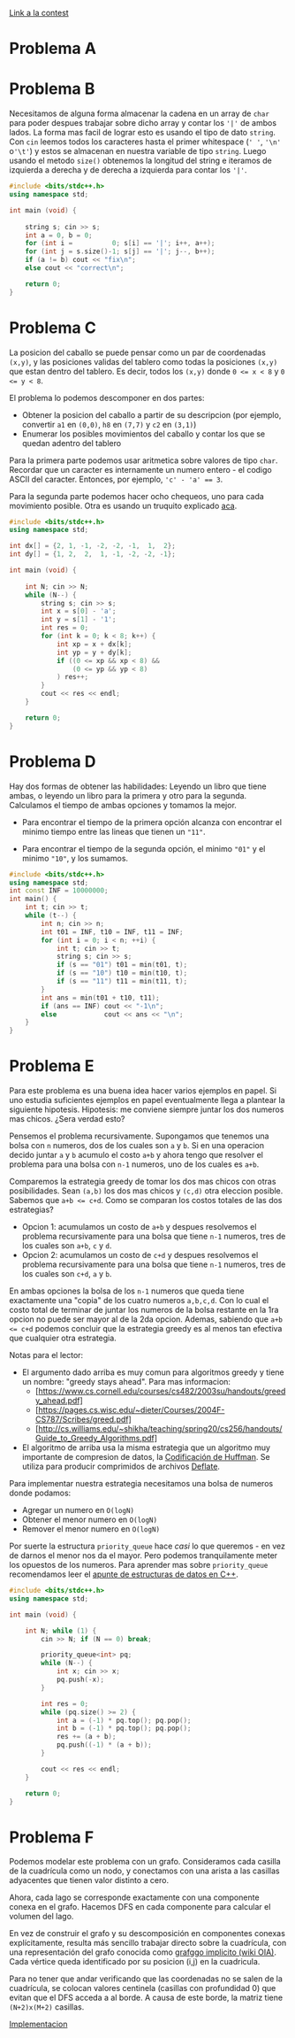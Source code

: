 [Link a la contest](https://vjudge.net/contest/564676)

# Problema A

# Problema B

Necesitamos de alguna forma almacenar la cadena en un array de `char` para poder despues trabajar sobre dicho array y contar los `'|'` de ambos lados.
La forma mas facil de lograr esto es usando el tipo de dato `string`. Con `cin` leemos todos los caracteres hasta el primer whitespace (`' '`, `'\n'` o`'\t'`)
y estos se almacenan en nuestra variable de tipo `string`. Luego usando el metodo `size()` obtenemos la longitud del string e iteramos de izquierda a derecha y
de derecha a izquierda para contar los `'|'`.

```c++
#include <bits/stdc++.h>
using namespace std;

int main (void) {
    
    string s; cin >> s;
    int a = 0, b = 0;
    for (int i =          0; s[i] == '|'; i++, a++);
    for (int j = s.size()-1; s[j] == '|'; j--, b++);
    if (a != b) cout << "fix\n";
    else cout << "correct\n";

    return 0;
}
```

# Problema C

La posicion del caballo se puede pensar como un par de coordenadas `(x,y)`, y las posiciones validas del tablero como todas la posiciones `(x,y)` que estan dentro
del tablero. Es decir, todos los `(x,y)` donde `0 <= x < 8` y `0 <= y < 8`.

El problema lo podemos descomponer en dos partes:
+ Obtener la posicion del caballo a partir de su descripcion (por ejemplo, convertir `a1` en `(0,0)`, `h8` en `(7,7)` y `c2` en `(3,1)`)
+ Enumerar los posibles movimientos del caballo y contar los que se quedan adentro del tablero

Para la primera parte podemos usar aritmetica sobre valores de tipo `char`. Recordar que un caracter es internamente un numero entero - el codigo ASCII del caracter.
Entonces, por ejemplo, `'c' - 'a' == 3`.

Para la segunda parte podemos hacer ocho chequeos, uno para cada movimiento posible. Otra es usando un truquito explicado [aca](https://wiki.oia.unsam.edu.ar/algoritmos-oia/grafos/bfs/distintas-movidas-en-tablero).

```c++
#include <bits/stdc++.h>
using namespace std;

int dx[] = {2, 1, -1, -2, -2, -1,  1,  2};
int dy[] = {1, 2,  2,  1, -1, -2, -2, -1};

int main (void) {
    
    int N; cin >> N;
    while (N--) {
        string s; cin >> s;
        int x = s[0] - 'a';
        int y = s[1] - '1';
        int res = 0;
        for (int k = 0; k < 8; k++) {
            int xp = x + dx[k];
            int yp = y + dy[k];
            if ((0 <= xp && xp < 8) &&
                (0 <= yp && yp < 8)
            ) res++;
        }
        cout << res << endl;
    }

    return 0;
}
```

# Problema D

Hay dos formas de obtener las habilidades: Leyendo un libro que tiene ambas, o leyendo un libro para la primera y otro para la segunda. Calculamos el tiempo de ambas opciones y tomamos la mejor.

- Para encontrar el tiempo de la primera opción alcanza con encontrar el minimo tiempo entre las lineas que tienen un `"11"`.

- Para encontrar el tiempo de la segunda opción, el minimo `"01"` y el minimo `"10"`, y los sumamos.

```c++
#include <bits/stdc++.h>
using namespace std;
int const INF = 10000000;
int main() {
	int t; cin >> t;
	while (t--) {
		int n; cin >> n;
		int t01 = INF, t10 = INF, t11 = INF;
		for (int i = 0; i < n; ++i) {
			int t; cin >> t;
			string s; cin >> s;
			if (s == "01") t01 = min(t01, t);
			if (s == "10") t10 = min(t10, t);
			if (s == "11") t11 = min(t11, t);
		}
		int ans = min(t01 + t10, t11);
		if (ans == INF) cout << "-1\n";
		else            cout << ans << "\n";
	}
}
```

# Problema E

Para este problema es una buena idea hacer varios ejemplos en papel. Si uno estudia suficientes ejemplos en papel eventualmente llega a plantear la siguiente hipotesis.
Hipotesis: me conviene siempre juntar los dos numeros mas chicos.
¿Sera verdad esto?

Pensemos el problema recursivamente. Supongamos que tenemos una bolsa con `n` numeros, dos de los cuales son `a` y `b`.
Si en una operacion decido juntar `a` y `b` acumulo el costo `a+b` y ahora tengo que resolver el problema para una bolsa con `n-1` numeros, uno de los cuales es `a+b`.

Comparemos la estrategia greedy de tomar los dos mas chicos con otras posibilidades. Sean `(a,b)` los dos mas chicos y `(c,d)` otra eleccion posible.
Sabemos que `a+b <= c+d`. Como se comparan los costos totales de las dos estrategias?
+ Opcion 1: acumulamos un costo de `a+b` y despues resolvemos el problema recursivamente para una bolsa que tiene `n-1` numeros, tres de los cuales son `a+b`, `c` y `d`.
+ Opcion 2: acumulamos un costo de `c+d` y despues resolvemos el problema recursivamente para una bolsa que tiene `n-1` numeros, tres de los cuales son `c+d`, `a` y `b`.

En ambas opciones la bolsa de los `n-1` numeros que queda tiene exactamente una "copia" de los cuatro numeros `a,b,c,d`. Con lo cual el costo total de terminar de juntar
los numeros de la bolsa restante en la 1ra opcion no puede ser mayor al de la 2da opcion. Ademas, sabiendo que `a+b <= c+d` podemos concluir que la estrategia greedy es
al menos tan efectiva que cualquier otra estrategia.

Notas para el lector:
+ El argumento dado arriba es muy comun para algoritmos greedy y tiene un nombre: "greedy stays ahead". Para mas informacion:
	+ [https://www.cs.cornell.edu/courses/cs482/2003su/handouts/greedy_ahead.pdf]
	+ [https://pages.cs.wisc.edu/~dieter/Courses/2004F-CS787/Scribes/greed.pdf]
	+ [http://cs.williams.edu/~shikha/teaching/spring20/cs256/handouts/Guide_to_Greedy_Algorithms.pdf]
+ El algoritmo de arriba usa la misma estrategia que un algoritmo muy importante de compresion de datos, la [Codificación de Huffman](https://es.wikipedia.org/wiki/Codificaci%C3%B3n_Huffman). Se utiliza para producir comprimidos de archivos [Deflate](https://en.wikipedia.org/wiki/Deflate).

Para implementar nuestra estrategia necesitamos una bolsa de numeros donde podamos:
+ Agregar un numero en `O(logN)`
+ Obtener el menor numero en `O(logN)`
+ Remover el menor numero en `O(logN)`

Por suerte la estructura `priority_queue` hace _casi_ lo que queremos - en vez de darnos el menor nos da el mayor.
Pero podemos tranquilamente meter los opuestos de los numeros.
Para aprender mas sobre `priority_queue` recomendamos leer el [apunte de estructuras de datos en C++](https://oia-politecnico.github.io/wiki/estructuras-cpp).

```c++
#include <bits/stdc++.h>
using namespace std;

int main (void) {

    int N; while (1) {
        cin >> N; if (N == 0) break;

        priority_queue<int> pq;
        while (N--) {
            int x; cin >> x;
            pq.push(-x);
        }

        int res = 0;
        while (pq.size() >= 2) {
            int a = (-1) * pq.top(); pq.pop();
            int b = (-1) * pq.top(); pq.pop();
            res += (a + b);
            pq.push((-1) * (a + b));
        }

        cout << res << endl;
    }

    return 0;
}
```

# Problema F

Podemos modelar este problema con un grafo. Consideramos cada casilla de la cuadrícula como un nodo, y conectamos con una arista a las casillas adyacentes que tienen valor distinto a cero.

Ahora, cada lago se corresponde exactamente con una componente conexa en el grafo. Hacemos DFS en cada componente para calcular el volumen del lago.

En vez de construir el grafo y su descomposición en componentes conexas explícitamente, resulta más sencillo trabajar directo sobre la cuadrícula, con una representación del grafo conocida como [grafggo implicito (wiki OIA)]( https://wiki.oia.unsam.edu.ar/algoritmos-oia/grafos#grafo_implicito ). Cada vértice queda identificado por su posicion (i,j) en la cuadricula.

Para no tener que andar verificando que las coordenadas no se salen de la cuadrícula, se colocan valores centinela (casillas con profundidad 0) que evitan que el DFS acceda a al borde. A causa de este borde, la matriz tiene `(N+2)x(M+2)` casillas.

[Implementacion](https://vjudge.net/solution/43790106)